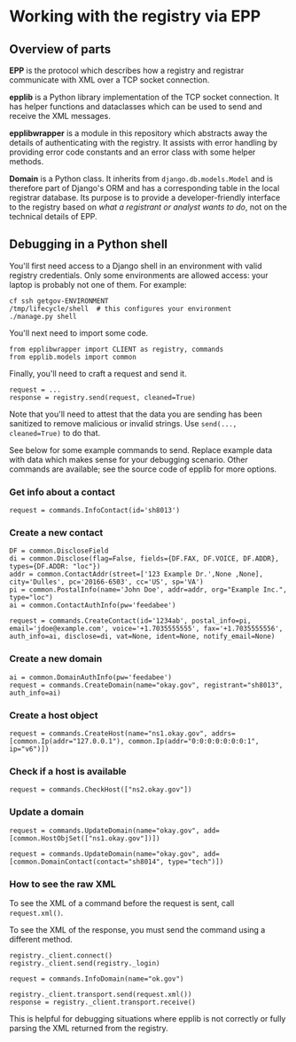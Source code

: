 # Working with the registry via EPP

## Overview of parts

**EPP** is the protocol which describes how a registry and registrar communicate with XML over a TCP socket connection.

**epplib** is a Python library implementation of the TCP socket connection. It has helper functions and dataclasses which can be used to send and receive the XML messages.

**epplibwrapper** is a module in this repository which abstracts away the details of authenticating with the registry. It assists with error handling by providing error code constants and an error class with some helper methods.

**Domain** is a Python class. It inherits from `django.db.models.Model` and is therefore part of Django's ORM and has a corresponding table in the local registrar database. Its purpose is to provide a developer-friendly interface to the registry based on *what a registrant or analyst wants to do*, not on the technical details of EPP.

## Debugging in a Python shell

You'll first need access to a Django shell in an environment with valid registry credentials. Only some environments are allowed access: your laptop is probably not one of them. For example:

```shell
cf ssh getgov-ENVIRONMENT
/tmp/lifecycle/shell  # this configures your environment
./manage.py shell
```

You'll next need to import some code.

```
from epplibwrapper import CLIENT as registry, commands
from epplib.models import common
```

Finally, you'll need to craft a request and send it.

```
request = ...
response = registry.send(request, cleaned=True)
```

Note that you'll need to attest that the data you are sending has been sanitized to remove malicious or invalid strings. Use `send(..., cleaned=True)` to do that.

See below for some example commands to send. Replace example data with data which makes sense for your debugging scenario. Other commands are available; see the source code of epplib for more options.


### Get info about a contact

```
request = commands.InfoContact(id='sh8013')
```

### Create a new contact

```
DF = common.DiscloseField
di = common.Disclose(flag=False, fields={DF.FAX, DF.VOICE, DF.ADDR}, types={DF.ADDR: "loc"})
addr = common.ContactAddr(street=['123 Example Dr.',None ,None], city='Dulles', pc='20166-6503', cc='US', sp='VA')
pi = common.PostalInfo(name='John Doe', addr=addr, org="Example Inc.", type="loc")
ai = common.ContactAuthInfo(pw='feedabee')

request = commands.CreateContact(id='1234ab', postal_info=pi, email='jdoe@example.com', voice='+1.7035555555', fax='+1.7035555556', auth_info=ai, disclose=di, vat=None, ident=None, notify_email=None)
```

### Create a new domain

```
ai = common.DomainAuthInfo(pw='feedabee')
request = commands.CreateDomain(name="okay.gov", registrant="sh8013", auth_info=ai)
```

### Create a host object

```
request = commands.CreateHost(name="ns1.okay.gov", addrs=[common.Ip(addr="127.0.0.1"), common.Ip(addr="0:0:0:0:0:0:0:1", ip="v6")])
```

### Check if a host is available

```
request = commands.CheckHost(["ns2.okay.gov"])
```

### Update a domain

```
request = commands.UpdateDomain(name="okay.gov", add=[common.HostObjSet(["ns1.okay.gov"])])
```

```
request = commands.UpdateDomain(name="okay.gov", add=[common.DomainContact(contact="sh8014", type="tech")])
```

### How to see the raw XML

To see the XML of a command before the request is sent, call `request.xml()`.

To see the XML of the response, you must send the command using a different method.

```
registry._client.connect()
registry._client.send(registry._login)

request = commands.InfoDomain(name="ok.gov")

registry._client.transport.send(request.xml())
response = registry._client.transport.receive()
```

This is helpful for debugging situations where epplib is not correctly or fully parsing the XML returned from the registry.

